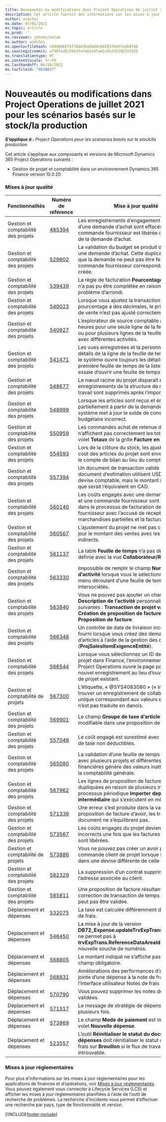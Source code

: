 ```yaml
---
title: Nouveautés ou modifications dans Project Operations de juillet 2021 pour les scénarios basés sur le stock/la production
description: Cet article fournit des informations sur les mises à jour de qualité disponibles dans la version de juillet 2021 de Project Operations pour les scénarios basés sur la production/produits stockés.
author: andchoi
ms.date: 07/01/2021
ms.topic: article
ms.prod: ''
ms.reviewer: johnmichalak
ms.author: andchoi
ms.openlocfilehash: c04d0465f5f7dd43ba50d4c0d2937b45fed6df86
ms.sourcegitcommit: a798fed5c59e3fefa62cdfa42c852d529b33fd35
ms.translationtype: HT
ms.contentlocale: fr-FR
ms.lasthandoff: 06/18/2022
ms.locfileid: "9028837"
---
```

# <a name="whats-new-or-changed-in-project-operations-july-2021-for-stockedproduction-based-scenarios"></a>Nouveautés ou modifications dans Project Operations de juillet 2021 pour les scénarios basés sur le stock/la production

_**S’applique à :** Project Operations pour les scénarios basés sur le stock/la production_

Cet article s’applique aux composants et versions de Microsoft Dynamics 365 Project Operations suivants :

- Gestion de projet et comptabilité dans un environnement Dynamics 365 Finance version 10.0.20
 
### <a name="quality-updates"></a>Mises à jour qualité
                                                                                                                                                                                  
| Fonctionnalités                      | Numéro de référence| Mise à jour qualité                                                                                                                                                                          |
|-----------------------------------|--------|---------------------------------------------------------------------------------------------------------------------------------------------------------------------------------|
| Gestion et comptabilité des projets | [485394](https://fix.lcs.dynamics.com/Issue/Details/?bugId=485394) | Les enregistrements d’engagement de coûts d’une demande d’achat sont effacés dès que la commande fournisseur est libérée de l’émission de la demande d’achat.                                                                           |
| Gestion et comptabilité des projets | [529602](https://fix.lcs.dynamics.com/Issue/Details/?bugId=529602) | La validation du budget se produit deux fois dans une demande d’achat. Cette duplication signifie que la demande ne peut pas être fermée et que la commande fournisseur correspondante n’est pas créée.                                                                                                                        |
| Gestion et comptabilité des projets | [539439](https://fix.lcs.dynamics.com/Issue/Details/?bugId=539439) | La règle de facturation **Pourcentage à facturer** n’a pas pu être complétée en raison d’un problème d’arrondi.                                                                              |
| Gestion et comptabilité des projets | [540023](https://fix.lcs.dynamics.com/Issue/Details/?bugId=540023) | Lorsque vous ajustez la transaction et que le pourcentage a des décimales, le prix de revient et de vente n’est pas ajusté correctement.                                      |
| Gestion et comptabilité des projets | [540927](https://fix.lcs.dynamics.com/Issue/Details/?bugId=540927) | L’explorateur de source comptable affiche les heures pour une seule ligne de la feuille de temps ou pour plusieurs lignes de la feuille de temps avec différentes activités.                                      |
| Gestion et comptabilité des projets | [541471](https://fix.lcs.dynamics.com/Issue/Details/?bugId=541471) | Les vues enregistrées et la personnalisation des détails de la ligne de la feuille de temps font que le système ouvre toujours les détails de la première feuille de temps de la liste lorsqu’il essaie d’ouvrir une feuille de temps.  |
| Gestion et comptabilité des projets | [548677](https://fix.lcs.dynamics.com/Issue/Details/?bugId=548677) | Le nœud racine du projet disparaît et les enregistrements de la structure de répartition du travail sont supprimés après l’importation.                                                                                             |
| Gestion et comptabilité des projets | [548999](https://fix.lcs.dynamics.com/Issue/Details/?bugId=548999) | Lorsque les articles sont reçus et émis partiellement à partir de la demande d’articles, le système met à jour le solde de consommation budgétaire incorrect. |
| Gestion et comptabilité des projets | [550959](https://fix.lcs.dynamics.com/Issue/Details/?bugId=550959) | Les commandes achat de retenue du projet n’affichent pas correctement les totaux dans le volet **Totaux** de la grille **Facture en attente**.                                                                  |
| Gestion et comptabilité des projets | [554593](https://fix.lcs.dynamics.com/Issue/Details/?bugId=554593) | Lors de la clôture du stock, les ajustements du coût des articles du projet sont enregistrés dans le compte de bilan au lieu du compte de résultat.                                                            |
| Gestion et comptabilité des projets | [557394](https://fix.lcs.dynamics.com/Issue/Details/?bugId=557394) | Un document de transaction validé et un document d’estimation utilisent USD comme devise comptable, mais le montant indique ce que serait l’équivalent en CAD.              |
| Gestion et comptabilité des projets | [560140](https://fix.lcs.dynamics.com/Issue/Details/?bugId=560140) | Les coûts engagés avec une demande d’articles et une commande fournisseur sont incorrects dans le processus de facturation de la commande fournisseur avec l’accusé de réception de marchandises partielles et la facturation partielle.       |
| Gestion et comptabilité des projets | [560567](https://fix.lcs.dynamics.com/Issue/Details/?bugId=560567) | L’ajustement du projet ne met pas correctement à jour le montant des ventes avec les coûts indirects.                                                                                    |
| Gestion et comptabilité des projets | [561137](https://fix.lcs.dynamics.com/Issue/Details/?bugId=561137) | La table **Feuille de temps** n’a pas de relation définie avec la vue **Collaborateur/Ressource**.                                                                                   |
| Gestion et comptabilité des projets | [563330](https://fix.lcs.dynamics.com/Issue/Details/?bugId=563330) | Impossible de remplir le champ **Numéro d’activité** lorsque vous le sélectionnez dans le menu déroulant d’une feuille de temps intersociétés.                                                                 |
| Gestion et comptabilité des projets | [563840](https://fix.lcs.dynamics.com/Issue/Details/?bugId=563840) | Vous ne pouvez pas ajouter un champ **Finalité** ou **Description de l’activité** personnalisé aux pages suivantes : **Transaction de projet validée**, **Création de proposition de facture** ou **Proposition de facture**.  |
| Gestion et comptabilité des projets | [566348](https://fix.lcs.dynamics.com/Issue/Details/?bugId=566348) | Un contrôle de date de livraison incorrect est fourni lorsque vous créez des demandes d’articles à l’aide de la gestion des données (**ProjSalesItemExigenceEntité**).                                              |
| Gestion et comptabilité des projets | [566544](https://fix.lcs.dynamics.com/Issue/Details/?bugId=566544) | Lorsque vous sélectionnez un ID de contrat de projet dans Finance, l’environnement intégré Project Operations ouvre la page pour créer un nouvel enregistrement au lieu d’ouvrir le contrat de projet existant.                                                                                                                 |
| Gestion et comptabilité de projets | [567300](https://fix.lcs.dynamics.com/Issue/Details/?bugId=567300) |  L’étiquette, « @SYS4083080 » (« Impossible de trouver un enregistrement de collaborateur unique correspondant aux valeurs entrées ») n’est pas traduite en danois.                                |
| Gestion et comptabilité des projets | [569901](https://fix.lcs.dynamics.com/Issue/Details/?bugId=569901) | Le champ **Groupe de taxe d’article** n’est pas modifiable dans une proposition de facture.                                                                               |
| Gestion et comptabilité des projets | [557049](https://fix.lcs.dynamics.com/Issue/Details/?bugId=557049) | Le coût engagé est surestimé avec des montants de taxe non déductibles.                                                                                                    |
| Gestion et comptabilité des projets | [565080](https://fix.lcs.dynamics.com/Issue/Details/?bugId=565080) | La validation d’une feuille de temps intersociétés avec plusieurs projets et différentes dimensions financières génère des valeurs inattendues dans la comptabilité générale.                             |
| Gestion et comptabilité des projets | [567962](https://fix.lcs.dynamics.com/Issue/Details/?bugId=567962) | Les lignes de proposition de facture sont dupliquées en raison de plusieurs instances du processus périodique **Importer depuis la table intermédiaire** qui s’exécutent en même temps.                                      |
| Gestion et comptabilité des projets | [571339](https://fix.lcs.dynamics.com/Issue/Details/?bugId=571339) | Une erreur s’est produite dans la validation de la proposition de facture d’avoir, les transactions du document ne s’équilibrent pas.    |
| Gestion et comptabilité des projets | [573567](https://fix.lcs.dynamics.com/Issue/Details/?bugId=573567) | Les coûts engagés du projet deviennent incorrects une fois que les factures en attente sont libérées.                                                                             |
| Gestion et comptabilité de projets | [573886](https://fix.lcs.dynamics.com/Issue/Details/?bugId=573886) | Vous ne pouvez pas créer un avoir pour une commande client de projet lorsque la taxe est dans une devise différente de celle de la société.                                      |
| Gestion et comptabilité des projets | [582329](https://fix.lcs.dynamics.com/Issue/Details/?bugId=582329) | La suppression d’un contrat supprime également l’adresse associée au client.                                                                                     |
| Gestion et comptabilité des projets | [585811](https://fix.lcs.dynamics.com/Issue/Details/?bugId=585811) | Une proposition de facture résultant d’une correction de transaction de temps négative ne peut pas être validée.                                                                    |
| Déplacement et dépenses                  | [532075](https://fix.lcs.dynamics.com/Issue/Details/?bugId=532075) | La taxe est calculée différemment dans les notes de frais.                                                                                                                  |
| Déplacement et dépenses                  | [546450](https://fix.lcs.dynamics.com/Issue/Details/?bugId=546450) | La mise à jour de la version **DB72_Expense.updateTrvExpTransProjTransId()** ne permet pas à **trvExpTrans.ReferenceDataAreaId** de créer la nouvelle souche de numéros.                    |
| Déplacement et dépenses                  | [568805](https://fix.lcs.dynamics.com/Issue/Details/?bugId=568805) | Le montant indiqué ne s’affiche pas avec le champ obligatoire.                                                                                                             |
| Déplacement et dépenses                  | [568831](https://fix.lcs.dynamics.com/Issue/Details/?bugId=568831) | Améliorations des performances d’ajout en pièce jointe d’une dépense à la note de frais à l’aide de l’interface utilisateur Notes de frais réinventées.                                                            |
| Déplacement et dépenses                  | [570790](https://fix.lcs.dynamics.com/Issue/Details/?bugId=570790) | Vous pouvez supprimer les notes de frais validées.                                                                                           |
| Déplacement et dépenses                  | [571317](https://fix.lcs.dynamics.com/Issue/Details/?bugId=571317) | Le message de stratégie de dépenses s’affiche plusieurs fois.                                                                                                       |
| Déplacement et dépenses                  | [573969](https://fix.lcs.dynamics.com/Issue/Details/?bugId=573969) | Le champ **Mode de paiement** est inclus dans le volet **Nouvelle dépense**.                                                                                                      |
| Déplacement et dépenses                  | [523557](https://fix.lcs.dynamics.com/Issue/Details/?bugId=523557) | L’outil **Réinitialiser le statut du document de dépenses** doit réinitialiser le statut de la note de frais sur **Brouillon** si le flux de travail est introuvable. 

### <a name="regulatory-updates"></a>Mises à jour réglementaires
Pour plus d’informations sur les mises à jour réglementaires pour les applications de finances et d’opérations, voir [Mises à jour réglementaires](/dynamics365/finance/localizations/regulatory-updates). Vous pouvez également vous connecter à Lifecycle Services (LCS) et afficher les mises à jour réglementaires planifiées à l’aide de l’outil de recherche de problèmes. La recherche d’incidents vous permet d’effectuer une recherche par pays, type de fonctionnalité et version.


[!INCLUDE[footer-include](../../includes/footer-banner.md)]
